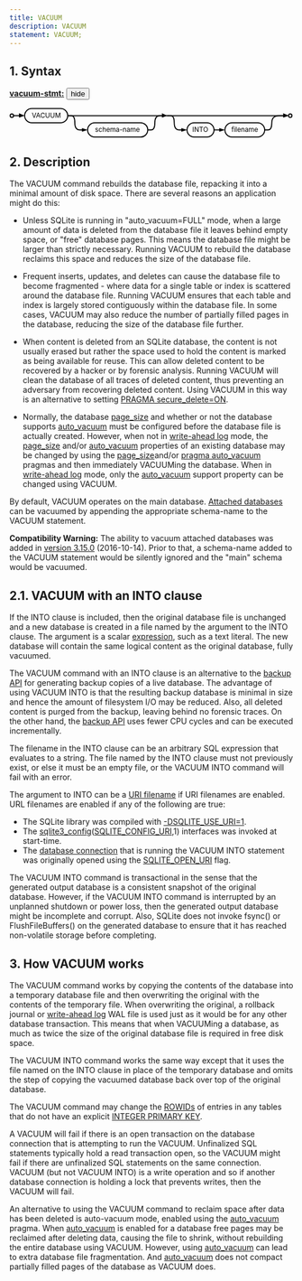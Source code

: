 ```yaml
---
title: VACUUM
description: VACUUM
statement: VACUUM;
---
```

<script>
function toggle_div(nm) {
var w = document.getElementById(nm);
if( w.style.display=="block" ){
w.style.display = "none";
}else{
w.style.display = "block";
}
}
function toggle_search() {
var w = document.getElementById("searchmenu");
if( w.style.display=="block" ){
w.style.display = "none";
} else {
w.style.display = "block";
setTimeout(function(){
document.getElementById("searchbox").focus()
}, 30);
}
}
function div_off(nm){document.getElementById(nm).style.display="none";}
window.onbeforeunload = function(e){div_off("submenu");}
/* Disable the Search feature if we are not operating from CGI, since */
/* Search is accomplished using CGI and will not work without it. */
if( !location.origin || !location.origin.match || !location.origin.match(/http/) ){
document.getElementById("search_menubutton").style.display = "none";
}
/* Used by the Hide/Show button beside syntax diagrams, to toggle the */
function hideorshow(btn,obj){
var x = document.getElementById(obj);
var b = document.getElementById(btn);
if( x.style.display!='none' ){
x.style.display = 'none';
b.innerHTML='show';
}else{
x.style.display = '';
b.innerHTML='hide';
}
return false;
}
var antiRobot = 0;
function antiRobotGo(){
if( antiRobot!=3 ) return;
antiRobot = 7;
var j = document.getElementById("mtimelink");
if(j && j.hasAttribute("data-href")) j.href=j.getAttribute("data-href");
}
function antiRobotDefense(){
document.body.onmousedown=function(){
antiRobot |= 2;
antiRobotGo();
document.body.onmousedown=null;
}
document.body.onmousemove=function(){
antiRobot |= 2;
antiRobotGo();
document.body.onmousemove=null;
}
setTimeout(function(){
antiRobot |= 1;
antiRobotGo();
}, 100)
antiRobotGo();
}
antiRobotDefense();
</script>





<h2 id="syntax"><span>1. </span>Syntax</h2>
<p><b><a href="https://www.sqlite.org/syntax/vacuum-stmt.html" target="_blank">vacuum-stmt:</a></b><button id='x0fc49388' onclick='hideorshow("x0fc49388","x74e14988")'>hide</button></p>
 <div id='x74e14988' class='imgcontainer'>
 <div style="max-width:599px"><svg xmlns='http://www.w3.org/2000/svg' class="pikchr" viewBox="0 0 599.669 64.8">
<circle cx="5" cy="17" r="3.6"  style="fill:none;stroke-width:2.16;stroke:rgb(0,0,0);" />
<polygon points="32,17 20,21 20,12" style="fill:rgb(0,0,0)"/>
<path d="M9,17L26,17"  style="fill:none;stroke-width:2.16;stroke:rgb(0,0,0);" />
<path d="M47,32L108,32A15 15 0 0 0 123 17A15 15 0 0 0 108 2L47,2A15 15 0 0 0 32 17A15 15 0 0 0 47 32Z"  style="fill:none;stroke-width:2.16;stroke:rgb(0,0,0);" />
<text x="78" y="17" text-anchor="middle" fill="rgb(0,0,0)" dominant-baseline="central">VACUUM</text>
<polygon points="165,47 153,51 153,43" style="fill:rgb(0,0,0)"/>
<path d="M123,17 L 131,17 Q 138,17 138,32 L 138,32 Q 138,47 149,47 L 159,47"  style="fill:none;stroke-width:2.16;stroke:rgb(0,0,0);" />
<path d="M180,62L276,62A15 15 0 0 0 292 47L292,47A15 15 0 0 0 276 32L180,32A15 15 0 0 0 165 47L165,47A15 15 0 0 0 180 62Z"  style="fill:none;stroke-width:2.16;stroke:rgb(0,0,0);" />
<text x="228" y="47" text-anchor="middle" fill="rgb(0,0,0)" dominant-baseline="central">schema-name</text>
<polygon points="333,17 322,21 322,12" style="fill:rgb(0,0,0)"/>
<path d="M292,47 L 299,47 Q 307,47 307,32 L 307,32 Q 307,17 317,17 L 327,17"  style="fill:none;stroke-width:2.16;stroke:rgb(0,0,0);" />
<polygon points="375,47 363,51 363,43" style="fill:rgb(0,0,0)"/>
<path d="M333,17 L 341,17 Q 348,17 348,32 L 348,32 Q 348,47 359,47 L 369,47"  style="fill:none;stroke-width:2.16;stroke:rgb(0,0,0);" />
<path d="M390,62L417,62A15 15 0 0 0 432 47L432,47A15 15 0 0 0 417 32L390,32A15 15 0 0 0 375 47L375,47A15 15 0 0 0 390 62Z"  style="fill:none;stroke-width:2.16;stroke:rgb(0,0,0);" />
<text x="403" y="47" text-anchor="middle" fill="rgb(0,0,0)" dominant-baseline="central">INTO</text>
<polygon points="455,47 443,51 443,43" style="fill:rgb(0,0,0)"/>
<path d="M432,47L449,47"  style="fill:none;stroke-width:2.16;stroke:rgb(0,0,0);" />
<path d="M470,62L524,62A15 15 0 0 0 539 47L539,47A15 15 0 0 0 524 32L470,32A15 15 0 0 0 455 47L455,47A15 15 0 0 0 470 62Z"  style="fill:none;stroke-width:2.16;stroke:rgb(0,0,0);" />
<text x="497" y="47" text-anchor="middle" fill="rgb(0,0,0)" dominant-baseline="central">filename</text>
<polygon points="590,17 578,21 578,12" style="fill:rgb(0,0,0)"/>
<path d="M539,47 L 546,47 Q 554,47 554,32 L 554,32 Q 554,17 569,17 L 569,17 L 584,17"  style="fill:none;stroke-width:2.16;stroke:rgb(0,0,0);" />
<circle cx="593" cy="17" r="3.6"  style="fill:none;stroke-width:2.16;stroke:rgb(0,0,0);" />
<path d="M123,17L578,17"  style="fill:none;stroke-width:2.16;stroke:rgb(0,0,0);" />
</svg>
</div>
</div>


<h2 id="description"><span>2. </span>Description</h2>
<p>The VACUUM command rebuilds the database file, repacking it into a minimalamount of disk space. There are severalreasons an application might do this:</p><ul>
  <li><p> Unless SQLite is running in "auto_vacuum=FULL" mode, when a large amount of data is deleted from the database file it leaves behind empty space, or "free" database pages. This means the database file might be larger than strictly necessary. Running VACUUM to rebuild the database reclaims this space and reduces the size of the database file.</p></li><li><p> Frequent inserts, updates, and deletes can cause the database file to become fragmented - where data for a single table or index is scattered around the database file. Running VACUUM ensures that each table and index is largely stored contiguously within the database file. In some cases, VACUUM may also reduce the number of partially filled pages in the database, reducing the size of the database file further.</p></li><li><p> When content is deleted from an SQLite database, the content is not usually erased but rather the space used to hold the content is marked as being available for reuse. This can allow deleted content to be recovered by a hacker or by forensic analysis. Running VACUUM will clean the database of all traces of deleted content, thus preventing an adversary from recovering deleted content. Using VACUUM in this way is an alternative to setting <a href="https://www.sqlite.org/pragma.html#pragma_secure_delete" target="_blank">PRAGMA secure_delete=ON</a>.</p></li><li><p> Normally, the database <a href="https://www.sqlite.org/pragma.html#pragma_page_size" target="_blank">page_size</a> and whether or not the database supports <a href="https://www.sqlite.org/pragma.html#pragma_auto_vacuum" target="_blank">auto_vacuum</a> must be configured before the database file is actually created. However, when not in <a href="https://www.sqlite.org/wal.html" target="_blank">write-ahead log</a> mode, the <a href="https://www.sqlite.org/pragma.html#pragma_page_size" target="_blank">page_size</a> and/or <a href="https://www.sqlite.org/pragma.html#pragma_auto_vacuum" target="_blank">auto_vacuum</a> properties of an existing database may be changed by using the <a href="https://www.sqlite.org/pragma.html#pragma_page_size" target="_blank">page_size</a>and/or <a href="https://www.sqlite.org/pragma.html#pragma_auto_vacuum" target="_blank">pragma auto_vacuum</a> pragmas and then immediately VACUUMing the database. When in <a href="https://www.sqlite.org/wal.html" target="_blank">write-ahead log</a> mode, only the <a href="https://www.sqlite.org/pragma.html#pragma_auto_vacuum" target="_blank">auto_vacuum</a> support property can be changed using VACUUM.</p></li></ul>

<p>By default, VACUUM operates on the main database.<a href="lang_attach">Attached databases</a> can be vacuumed by appending the appropriate<span class='yyterm'>schema-name</span> to the VACUUM statement.</p><p><b>Compatibility Warning:</b> The ability to vacuum attached databases wasadded in <a href="https://www.sqlite.org/releaselog/3_15_0.html" target="_blank">version 3.15.0</a> (2016-10-14). Prior to that, a<span class='yyterm'>schema-name</span> added to theVACUUM statement would be silently ignored and the "main" schema would bevacuumed.</p>

<a name="vacuuminto"></a>

<h2 id="vacuum_with_an_into_clause"><span>2.1. </span>VACUUM with an INTO clause</h2>

<p>If the INTO clause is included, then the original database file isunchanged and a new database is created in a file named by theargument to the INTO clause.The argument is a scalar <a href="lang_expr">expression</a>, such as a text literal.The new database will contain the samelogical content as the original database, fully vacuumed.</p><p>The VACUUM command with an INTO clause is an alternative to the<a href="https://www.sqlite.org/backup.html" target="_blank">backup API</a> for generating backup copies of a live database.The advantage of using VACUUM INTO is that the resulting backupdatabase is minimal in size and hence the amount of filesystemI/O may be reduced. Also, all deleted content is purged from thebackup, leaving behind no forensic traces. On the other hand,the <a href="https://www.sqlite.org/backup.html" target="_blank">backup API</a> uses fewer CPU cycles and can be executedincrementally.</p><p>The filename in the INTO clause can be an arbitrary SQL expressionthat evaluates to a string.The file named by the INTO clause must not previously exist, orelse it must be an empty file, or the VACUUM INTO command willfail with an error.</p><p>The argument to INTO can be a <a href="https://www.sqlite.org/uri.html" target="_blank">URI filename</a> if URI filenamesare enabled.URL filenames are enabled if any of the following are true:</p><ul>
<li> The SQLite library was compiled with <a href="https://www.sqlite.org/compile.html#use_uri" target="_blank">-DSQLITE_USE_URI=1</a>.
</li><li> The <a href="https://www.sqlite.org/c3ref/config.html" target="_blank">sqlite3_config</a>(<a href="https://www.sqlite.org/c3ref/c_config_covering_index_scan.html#sqliteconfiguri" target="_blank">SQLITE_CONFIG_URI</a>,1) interfaces was
     invoked at start-time.
</li><li> The <a href="https://www.sqlite.org/c3ref/sqlite3.html" target="_blank">database connection</a> that is running the VACUUM INTO
     statement was originally opened using the
     <a href="https://www.sqlite.org/c3ref/c_open_autoproxy.html" target="_blank">SQLITE_OPEN_URI</a> flag.
</li></ul>

<p>The VACUUM INTO command is transactional in the sense thatthe generated output database is a consistent snapshot of theoriginal database. However, if the VACUUM INTO command isinterrupted by an unplanned shutdown or power loss, thenthe generated output database might be incomplete and corrupt.Also, SQLite does not invoke fsync() or FlushFileBuffers()on the generated database to ensure that it has reachednon-volatile storage before completing.<a name="howvacuumworks"></a></p><h2 id="how_vacuum_works"><span>3. </span>How VACUUM works</h2>

<p>The VACUUM command works by copying the contents of the database intoa temporary database file and then overwriting the original with thecontents of the temporary file. When overwriting the original, a rollbackjournal or <a href="https://www.sqlite.org/wal.html" target="_blank">write-ahead log</a> WAL file is used just as it would be for anyother database transaction. This means that when VACUUMing a database,as much as twice the size of the original database file is required in freedisk space.</p><p>The VACUUM INTO command works the same way except that it uses the filenamed on the INTO clause in place of the temporary database and omits thestep of copying the vacuumed database back over top of the original database.</p><p>The VACUUM command may change the <a href="lang_createtable#rowid">ROWIDs</a> of entries in anytables that do not have an explicit <a href="lang_createtable#rowid">INTEGER PRIMARY KEY</a>.</p>

<p>A VACUUM will fail if there is an open transaction on the databaseconnection that is attempting to run the VACUUM. Unfinalized SQLstatements typically hold a read transaction open, so the VACUUMmight fail if there are unfinalized SQL statements on the same connection.VACUUM (but not VACUUM INTO) is a write operation and so if anotherdatabase connection is holding a lock that prevents writes, thenthe VACUUM will fail.</p><p>An alternative to using the VACUUM command toreclaim space after data has been deleted is auto-vacuum mode, enabled usingthe <a href="https://www.sqlite.org/pragma.html#pragma_auto_vacuum" target="_blank">auto_vacuum</a> pragma. When <a href="https://www.sqlite.org/pragma.html#pragma_auto_vacuum" target="_blank">auto_vacuum</a> is enabled for a databasefree pages may be reclaimed after deleting data, causing the file to shrink,without rebuilding the entire database using VACUUM. However, using<a href="https://www.sqlite.org/pragma.html#pragma_auto_vacuum" target="_blank">auto_vacuum</a> can lead to extra database file fragmentation. And <a href="https://www.sqlite.org/pragma.html#pragma_auto_vacuum" target="_blank">auto_vacuum</a>does not compact partially filled pages of the database as VACUUM does.</p>


